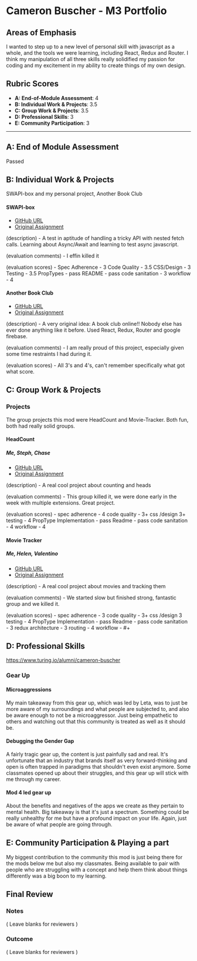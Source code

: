 # Cameron Buscher - M3 Portfolio

## Areas of Emphasis

I wanted to step up to a new level of personal skill with javascript as a whole, and the tools we were learning, including React, Redux and Router. I think my manipulation of all three skills really solidified my passion for coding and my excitement in my ability to create things of my own design.

## Rubric Scores

* **A: End-of-Module Assessment**: 4
* **B: Individual Work & Projects**: 3.5
* **C: Group Work & Projects**: 3.5
* **D: Professional Skills**: 3
* **E: Community Participation**: 3

-----------------------

## A: End of Module Assessment

Passed

## B: Individual Work & Projects

SWAPI-box and my personal project, Another Book Club

#### SWAPI-box

* [GitHub URL](https://github.com/YayFiber/swapibox)
* [Original Assignment](http://frontend.turing.io/projects/swapi-box.html)

(description) - A test in aptitude of handling a tricky API with nested fetch calls. Learning about Async/Await and learning to test async javascript.

(evaluation comments) - I effin killed it

(evaluation scores) - 
Spec Adherence - 3
Code Quality - 3.5
CSS/Design - 3
Testing - 3.5
PropTypes - pass
README - pass
code sanitation - 3
workflow - 4

#### Another Book Club

* [GitHub URL](https://github.com/YayFiber/another-book-club)
* [Original Assignment](http://frontend.turing.io/projects/self-directed-project.html)

(description) - A very original idea: A book club online!! Nobody else has ever done anything like it before. Used React, Redux, Router and google firebase.

(evaluation comments) - I am really proud of this project, especially given some time restraints I had during it.

(evaluation scores) - 
All 3's and 4's, can't remember specifically what got what score.

## C: Group Work & Projects

### Projects

The group projects this mod were HeadCount and Movie-Tracker. Both fun, both had really solid groups.

#### HeadCount
##### Me, Steph, Chase

* [GitHub URL](https://github.com/hmmChase/HeadCount)
* [Original Assignment](https://github.com/turingschool-examples/headcount2.0)

(description) - A real cool project about counting and heads

(evaluation comments) - This group killed it, we were done early in the week with multiple extensions. Great project.

(evaluation scores) - 
spec adherence - 4
code quality - 3+
css /design 3+
testing - 4
PropType Implementation - pass
Readme - pass
code sanitation - 4
workflow - 4

#### Movie Tracker
##### Me, Helen, Valentino

* [GitHub URL](https://github.com/valentinovtino/movie-tracker-front)
* [Original Assignment](https://github.com/turingschool-examples/movie-tracker)

(description) - A real cool project about movies and tracking them

(evaluation comments) - We started slow but finished strong, fantastic group and we killed it.

(evaluation scores) - 
spec adherence - 3
code quality - 3+
css /design 3
testing - 4
PropType Implementation - pass
Readme - pass
code sanitation - 3
redux architecture - 3
routing - 4
workflow - #+

## D: Professional Skills
https://www.turing.io/alumni/cameron-buscher

### Gear Up
#### Microaggressions

My main takeaway from this gear up, which was led by Leta, was to just be more aware of my surroundings and what people are subjected to, and also be aware enough to not be a microaggressor. Just being empathetic to others and watching out that this community is treated as well as it should be.

#### Debugging the Gender Gap

A fairly tragic gear up, the content is just painfully sad and real. It's unfortunate that an industry that brands itself as very forward-thinking and open is often trapped in paradigms that shouldn't even exist anymore. Some classmates opened up about their struggles, and this gear up will stick with me through my career.

#### Mod 4 led gear up

About the benefits and negatives of the apps we create as they pertain to mental health. Big takeaway is that it's just a spectrum. Something could be really unhealthy for me but have a profound impact on your life. Again, just be aware of what people are going through.


## E: Community Participation & Playing a part

My biggest contribution to the community this mod is just being there for the mods below me but also my classmates. Being available to pair with people who are struggling with a concept and help them think about things differently was a big boon to my learning.

## Final Review

### Notes

( Leave blanks for reviewers )

### Outcome

( Leave blanks for reviewers )
